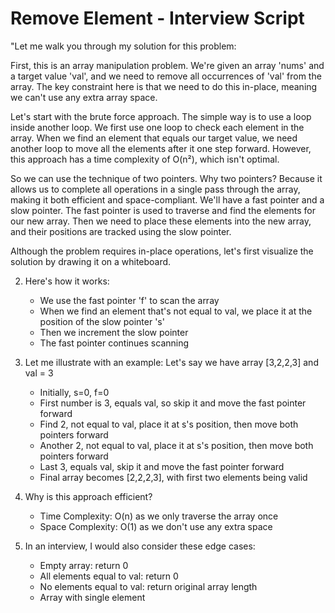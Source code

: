 # Remove Element - Interview Script

"Let me walk you through my solution for this problem:

First, this is an array manipulation problem. We're given an array 'nums' and a target value 'val', and we need to remove all occurrences of 'val' from the array. The key constraint here is that we need to do this in-place, meaning we can't use any extra array space.

Let's start with the brute force approach. The simple way is to use a loop inside another loop. We first use one loop to check each element in the array. When we find an element that equals our target value, we need another loop to move all the elements after it one step forward. However, this approach has a time complexity of O(n²), which isn't optimal.

So we can use the technique of two pointers. Why two pointers? Because it allows us to complete all operations in a single pass through the array, making it both efficient and space-compliant. 
We'll have a fast pointer and a slow pointer. The fast pointer is used to traverse and find the elements for our new array. Then we need to place these elements into the new array, and their positions are tracked using the slow pointer.


Although the problem requires in-place operations, let's first visualize the solution by drawing it on a whiteboard.

2. Here's how it works:
   - We use the fast pointer 'f' to scan the array
   - When we find an element that's not equal to val, we place it at the position of the slow pointer 's'
   - Then we increment the slow pointer
   - The fast pointer continues scanning

3. Let me illustrate with an example:
   Let's say we have array [3,2,2,3] and val = 3
   - Initially, s=0, f=0
   - First number is 3, equals val, so skip it and move the fast pointer forward
   - Find 2, not equal to val, place it at s's position, then move both pointers forward
   - Another 2, not equal to val, place it at s's position, then move both pointers forward
   - Last 3, equals val, skip it and move the fast pointer forward
   - Final array becomes [2,2,2,3], with first two elements being valid

4. Why is this approach efficient?
   - Time Complexity: O(n) as we only traverse the array once
   - Space Complexity: O(1) as we don't use any extra space

5. In an interview, I would also consider these edge cases:
   - Empty array: return 0
   - All elements equal to val: return 0
   - No elements equal to val: return original array length
   - Array with single element
